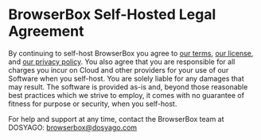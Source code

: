 # BrowserBox Self-Hosted Legal Agreement

By continuing to self-host BrowserBox you agree to [our terms](https://dosyago.com/terms.txt), [our license](https://github.com/BrowserBox/BrowserBox/blob/main/LICENSE.md), and [our privacy policy](https://dosyago.com/privacy.txt). You also agree that you are responsible for all charges you incur on Cloud and other providers for your use of our Software when you self-host. You are solely liable for any damages that may result. The software is provided as-is and, beyond those reasonable best practices which we strive to employ, it comes with no guarantee of fitness for purpose or security, when you self-host.

For help and support at any time, contact the BrowserBox team at DOSYAGO: browserbox@dosyago.com

